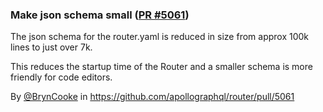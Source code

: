 ### Make json schema small ([PR #5061](https://github.com/apollographql/router/pull/5061))

The json schema for the router.yaml is reduced in size from approx 100k lines to just over 7k.

This reduces the startup time of the Router and a smaller schema is more friendly for code editors.

By [@BrynCooke](https://github.com/BrynCooke) in https://github.com/apollographql/router/pull/5061
